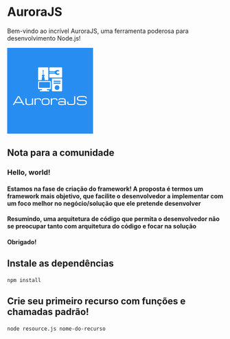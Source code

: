 # AuroraJS

Bem-vindo ao incrível AuroraJS, uma ferramenta poderosa para desenvolvimento Node.js!

![Logo](logo.png)

## Nota para a comunidade

### Hello, world!


#### Estamos na fase de criação do framework! A proposta é termos um framework mais objetivo, que facilite o desenvolvedor a implementar com um foco melhor no negócio/solução que ele pretende desenvolver
#### Resumindo, uma arquitetura de código que permita o desenvolvedor não se preocupar tanto com arquitetura do código e focar na solução

#### Obrigado!


## Instale as dependências

```
npm install
```

## Crie seu primeiro recurso com funções e chamadas padrão!

```
node resource.js nome-do-recurso
```

